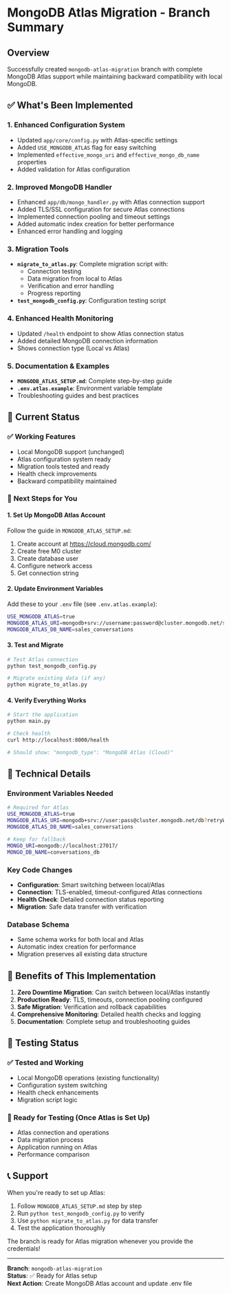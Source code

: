 # MongoDB Atlas Migration - Branch Summary

## Overview
Successfully created `mongodb-atlas-migration` branch with complete MongoDB Atlas support while maintaining backward compatibility with local MongoDB.

## ✅ What's Been Implemented

### 1. **Enhanced Configuration System**
- Updated `app/core/config.py` with Atlas-specific settings
- Added `USE_MONGODB_ATLAS` flag for easy switching
- Implemented `effective_mongo_uri` and `effective_mongo_db_name` properties
- Added validation for Atlas configuration

### 2. **Improved MongoDB Handler**
- Enhanced `app/db/mongo_handler.py` with Atlas connection support
- Added TLS/SSL configuration for secure Atlas connections
- Implemented connection pooling and timeout settings
- Added automatic index creation for better performance
- Enhanced error handling and logging

### 3. **Migration Tools**
- **`migrate_to_atlas.py`**: Complete migration script with:
  - Connection testing
  - Data migration from local to Atlas
  - Verification and error handling
  - Progress reporting
- **`test_mongodb_config.py`**: Configuration testing script

### 4. **Enhanced Health Monitoring**
- Updated `/health` endpoint to show Atlas connection status
- Added detailed MongoDB connection information
- Shows connection type (Local vs Atlas)

### 5. **Documentation & Examples**
- **`MONGODB_ATLAS_SETUP.md`**: Complete step-by-step guide
- **`.env.atlas.example`**: Environment variable template
- Troubleshooting guides and best practices

## 🎯 Current Status

### ✅ **Working Features**
- Local MongoDB support (unchanged)
- Atlas configuration system ready
- Migration tools tested and ready
- Health check improvements
- Backward compatibility maintained

### 🔄 **Next Steps for You**

#### 1. **Set Up MongoDB Atlas Account**
Follow the guide in `MONGODB_ATLAS_SETUP.md`:
1. Create account at https://cloud.mongodb.com/
2. Create free M0 cluster
3. Create database user
4. Configure network access
5. Get connection string

#### 2. **Update Environment Variables**
Add these to your `.env` file (see `.env.atlas.example`):
```bash
USE_MONGODB_ATLAS=true
MONGODB_ATLAS_URI=mongodb+srv://username:password@cluster.mongodb.net/sales_conversations?retryWrites=true&w=majority
MONGODB_ATLAS_DB_NAME=sales_conversations
```

#### 3. **Test and Migrate**
```bash
# Test Atlas connection
python test_mongodb_config.py

# Migrate existing data (if any)
python migrate_to_atlas.py
```

#### 4. **Verify Everything Works**
```bash
# Start the application
python main.py

# Check health
curl http://localhost:8000/health

# Should show: "mongodb_type": "MongoDB Atlas (Cloud)"
```

## 🔧 **Technical Details**

### **Environment Variables Needed**
```bash
# Required for Atlas
USE_MONGODB_ATLAS=true
MONGODB_ATLAS_URI=mongodb+srv://user:pass@cluster.mongodb.net/db?retryWrites=true&w=majority
MONGODB_ATLAS_DB_NAME=sales_conversations

# Keep for fallback
MONGO_URI=mongodb://localhost:27017/
MONGO_DB_NAME=conversations_db
```

### **Key Code Changes**
- **Configuration**: Smart switching between local/Atlas
- **Connection**: TLS-enabled, timeout-configured Atlas connections
- **Health Check**: Detailed connection status reporting
- **Migration**: Safe data transfer with verification

### **Database Schema**
- Same schema works for both local and Atlas
- Automatic index creation for performance
- Migration preserves all existing data structure

## 🚀 **Benefits of This Implementation**

1. **Zero Downtime Migration**: Can switch between local/Atlas instantly
2. **Production Ready**: TLS, timeouts, connection pooling configured
3. **Safe Migration**: Verification and rollback capabilities
4. **Comprehensive Monitoring**: Detailed health checks and logging
5. **Documentation**: Complete setup and troubleshooting guides

## 🧪 **Testing Status**

### ✅ **Tested and Working**
- Local MongoDB operations (existing functionality)
- Configuration system switching
- Health check enhancements
- Migration script logic

### 🔄 **Ready for Testing (Once Atlas is Set Up)**
- Atlas connection and operations
- Data migration process
- Application running on Atlas
- Performance comparison

## 📞 **Support**

When you're ready to set up Atlas:
1. Follow `MONGODB_ATLAS_SETUP.md` step by step
2. Run `python test_mongodb_config.py` to verify
3. Use `python migrate_to_atlas.py` for data transfer
4. Test the application thoroughly

The branch is ready for Atlas migration whenever you provide the credentials!

---
**Branch**: `mongodb-atlas-migration`  
**Status**: ✅ Ready for Atlas setup  
**Next Action**: Create MongoDB Atlas account and update .env file
